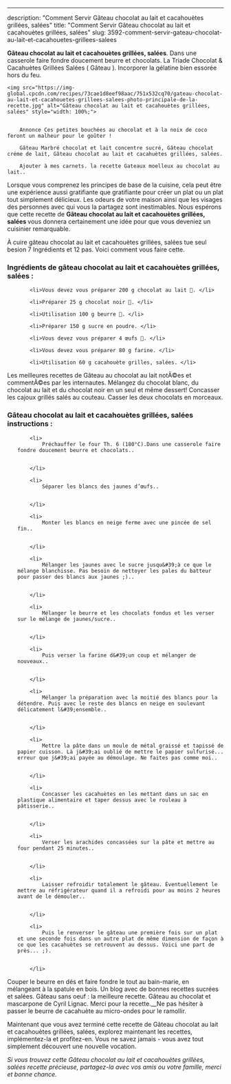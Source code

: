 ---
description: "Comment Servir Gâteau chocolat au lait et cacahouètes grillées, salées"
title: "Comment Servir Gâteau chocolat au lait et cacahouètes grillées, salées"
slug: 3592-comment-servir-gateau-chocolat-au-lait-et-cacahouetes-grillees-salees

<p>
	<strong>Gâteau chocolat au lait et cacahouètes grillées, salées</strong>. 
	Dans une casserole faire fondre doucement beurre et chocolats. La Triade Chocolat &amp; Cacahuètes Grillées Salées ( Gâteau ). Incorporer la gélatine bien essorée hors du feu.
</p>
<p>
	
	<img src="https://img-global.cpcdn.com/recipes/73cae1d8eef98aac/751x532cq70/gateau-chocolat-au-lait-et-cacahouetes-grillees-salees-photo-principale-de-la-recette.jpg" alt="Gâteau chocolat au lait et cacahouètes grillées, salées" style="width: 100%;">
	
	
		Annonce Ces petites bouchées au chocolat et à la noix de coco feront un malheur pour le goûter !
	
		Gâteau Marbré chocolat et lait concentre sucré, Gâteau chocolat créme de lait, Gâteau chocolat au lait et cacahuètes grillées, salées.
	
		Ajouter à mes carnets. la recette Gateaux moelleux au chocolat au lait..
	
</p>

Lorsque vous comprenez les principes de base de la cuisine, cela peut être une expérience aussi gratifiante que gratifiante pour créer un plat ou un plat tout simplement délicieux. Les odeurs de votre maison ainsi que les visages des personnes avec qui vous la partagez sont inestimables. Nous espérons que cette recette de <strong> Gâteau chocolat au lait et cacahouètes grillées, salées </strong> vous donnera certainement une idée pour que vous deveniez un cuisinier remarquable.

<!--inarticleads1-->

À cuire gâteau chocolat au lait et cacahouètes grillées, salées tue seul besion 7 Ingrédients et 12 pas. Voici comment vous faire cette.

<h3>Ingrédients de gâteau chocolat au lait et cacahouètes grillées, salées :</h3>

<ol>
	
		<li>Vous devez vous préparer 200 g chocolat au lait 🍫. </li>
	
		<li>Préparer 25 g chocolat noir 🍫. </li>
	
		<li>Utilisation 100 g beurre 🧈. </li>
	
		<li>Préparer 150 g sucre en poudre. </li>
	
		<li>Vous devez vous préparer 4 œufs 🥚. </li>
	
		<li>Vous devez vous préparer 80 g farine. </li>
	
		<li>Utilisation 60 g cacahouète grilles, salées. </li>
	
</ol>

Les meilleures recettes de Gâteau au chocolat au lait notÃ©es et commentÃ©es par les internautes. Mélangez du chocolat blanc, du chocolat au lait et du chocolat noir en un seul et même dessert! Concasser les cajoux grillés salés au couteau. Casser les deux chocolats en morceaux. 

<!--inarticleads2-->

<h3>Gâteau chocolat au lait et cacahouètes grillées, salées instructions :</h3>

<ol>
	
		<li>
			Préchauffer le four Th. 6 (180°C).Dans une casserole faire fondre doucement beurre et chocolats..
			
			
		</li>
	
		<li>
			Séparer les blancs des jaunes d’œufs..
			
			
		</li>
	
		<li>
			Monter les blancs en neige ferme avec une pincée de sel fin..
			
			
		</li>
	
		<li>
			Mélanger les jaunes avec le sucre jusqu&#39;à ce que le mélange blanchisse. Pas besoin de nettoyer les pales du batteur pour passer des blancs aux jaunes ;)..
			
			
		</li>
	
		<li>
			Mélanger le beurre et les chocolats fondus et les verser sur le mélange de jaunes/sucre..
			
			
		</li>
	
		<li>
			Puis verser la farine d&#39;un coup et mélanger de nouveaux..
			
			
		</li>
	
		<li>
			Mélanger la préparation avec la moitié des blancs pour la détendre. Puis avec le reste des blancs en neige en soulevant délicatement l&#39;ensemble..
			
			
		</li>
	
		<li>
			Mettre la pâte dans un moule de métal graissé et tapissé de papier cuisson. Là j&#39;ai oublié de mettre le papier sulfurisé... erreur que j&#39;ai payée au démoulage. Ne faites pas comme moi..
			
			
		</li>
	
		<li>
			Concasser les cacahuètes en les mettant dans un sac en plastique alimentaire et taper dessus avec le rouleau à pâtisserie..
			
			
		</li>
	
		<li>
			Verser les arachides concassées sur la pâte et mettre au four pendant 25 minutes..
			
			
		</li>
	
		<li>
			Laisser refroidir totalement le gâteau. Éventuellement le mettre au réfrigérateur quand il a refroidi pour au moins 2 heures avant de le démouler..
			
			
		</li>
	
		<li>
			Puis le renverser le gâteau une première fois sur un plat et une seconde fois dans un autre plat de même dimension de façon à ce que les cacahuètes se retrouvent au dessus. Voici une part de près... ;).
			
			
		</li>
	
</ol>

Couper le beurre en dés et faire fondre le tout au bain-marie, en mélangeant à la spatule en bois. Un blog avec de bonnes recettes sucrées et salées. Gâteau sans oeuf : la meilleure recette. Gâteau au chocolat et mascarpone de Cyril Lignac. Merci pour la recette.__Ne pas hésiter à passer le beurre de cacahuète au micro-ondes pour le ramollir. 

<!--inarticleads1-->

<p>
Maintenant que vous avez terminé cette recette de Gâteau chocolat au lait et cacahouètes grillées, salées, explorez maintenant les recettes, implémentez-la et profitez-en. Vous ne savez jamais - vous avez tout simplement découvert une nouvelle vocation.
</p>

<p>
<i>Si vous trouvez cette Gâteau chocolat au lait et cacahouètes grillées, salées recette précieuse, partagez-la avec vos amis ou votre famille, merci et bonne chance.</i>
</p>
